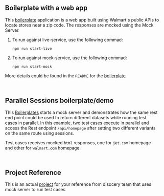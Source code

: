 
## Boilerplate with a web app
This [boilerplate](https://gecgithub01.walmart.com/otto/boilerplate-mocking) application is a web app built using Walmart's public APIs to locate stores near a zip code. The responses are mocked using the Mock Server. 

1. To run against live-service, use the following commad:
    
    `npm run start-live`

1. To run against mock-service, use the following commad:
    
    `npm run start-mock`
   
More details could be found in the `README` for the [boilerplate](https://gecgithub01.walmart.com/otto/boilerplate-mocking)

<br>

## Parallel Sessions boilerplate/demo
This [Boilerplates](https://gecgithub01.walmart.com/otto/boilerplate-mocking-demo) starts a mock server and demonstrates how the same rest end point could be used to return different datasets while running test cases in parallel. In this example, two test cases execute in parallel and access the Rest endpoint `/api/homepage` after setting two different variants on the same route using sessions. 

Test cases receives mocked `html` responses, one for `jet.com` homepage and other for `walmart.com` homepage.

<br>

## Project Reference
This is an actual [project](https://gecgithub01.walmart.com/R-Discovery/home) for your reference from disocery team that uses mock server to run test cases.

